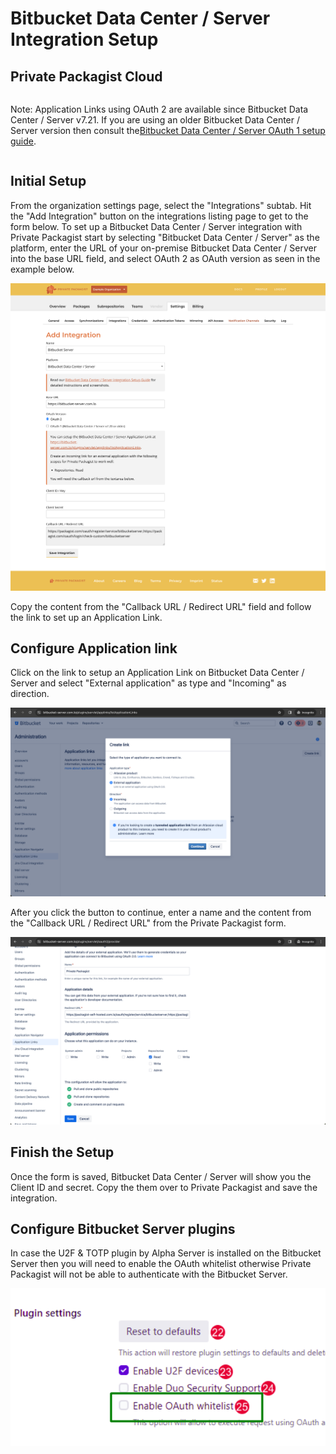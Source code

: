 # Bitbucket Data Center / Server Integration Setup
## Private Packagist Cloud

<div class="row column">
    <div class="callout warning">
        <p>Note: Application Links using OAuth 2 are available since Bitbucket Data Center / Server v7.21. If you are using an older Bitbucket Data Center / Server version then consult the<a href="/docs/cloud/bitbucket-server-oauth1-integration-setup.md">Bitbucket Data Center / Server OAuth 1 setup guide</a>.</p>
    </div>
</div>

## Initial Setup
From the organization settings page, select the "Integrations" subtab.
Hit the "Add Integration" button on the integrations listing page to get to the form below.
To set up a Bitbucket Data Center / Server integration with Private Packagist start by selecting "Bitbucket Data Center / Server"
as the platform, enter the URL of your on-premise Bitbucket Data Center / Server into the base URL field, and select OAuth 2 as OAuth version as seen in the example below.

![Packagist Setup](/Resources/public/img/docs/integration-setup/cloud/bitbucket-server-01-packagist-setup.png)

Copy the content from the "Callback URL / Redirect URL" field and follow the link to set up an Application Link.

## Configure Application link
Click on the link to setup an Application Link on Bitbucket Data Center / Server and select "External application" as type and "Incoming" as direction.

![Bitbucket Create Application Link](/Resources/public/img/docs/integration-setup/bitbucket-server-02-bitbucket-create-application-link.png)

After you click the button to continue, enter a name and the content from the "Callback URL / Redirect URL" from the Private Packagist form.

![Bitbucket Configure Application Link](/Resources/public/img/docs/integration-setup/bitbucket-server-03-bitbucket-configure-application-link.png)

## Finish the Setup

Once the form is saved, Bitbucket Data Center / Server will show you the Client ID and secret.
Copy the them over to Private Packagist and save the integration.

## Configure Bitbucket Server plugins

In case the U2F & TOTP plugin by Alpha Server is installed on the Bitbucket Server then you will need to enable the OAuth whitelist
otherwise Private Packagist will not be able to authenticate with the Bitbucket Server.

![Bitbucket Server TFA Configuration](/Resources/public/img/docs/integration-setup/bitbucket-server-09-tfa.png)
